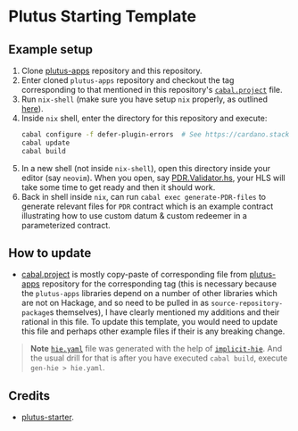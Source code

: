 # Plutus Starting Template

## Example setup

1. Clone [plutus-apps](https://github.com/input-output-hk/plutus-apps/) repository and this repository.
2. Enter cloned `plutus-apps` repository and checkout the tag corresponding to that mentioned in this repository's [`cabal.project`](./cabal.project) file. 
3. Run `nix-shell` (make sure you have setup `nix` properly, as outlined [here](https://github.com/input-output-hk/plutus/blob/master/README.adoc#iohk-binary-cache)).
4. Inside `nix` shell, enter the directory for this repository and execute:
    ```bash
    cabal configure -f defer-plugin-errors  # See https://cardano.stackexchange.com/questions/459/haskell-ide-inlinable-error-help/6554#6554
    cabal update
    cabal build
    ```
5. In a new shell (not inside `nix-shell`), open this directory inside your editor (say `neovim`). When you open, say [PDR.Validator.hs](./examples/src/PDR/Validator.hs), your HLS will take some time to get ready and then it should work.
6. Back in shell inside `nix`, can run `cabal exec generate-PDR-files` to generate relevant files for `PDR` contract which is an example contract illustrating how to use custom datum & custom redeemer in a parameterized contract.

## How to update

- [cabal.project](./cabal.project) is mostly copy-paste of corresponding file from [plutus-apps](https://github.com/input-output-hk/plutus-apps/) repository for the corresponding tag (this is necessary because the `plutus-apps` libraries depend on a number of other libraries which are not on Hackage, and so need to be pulled in as `source-repository-package`s themselves), I have clearly mentioned my additions and their rational in this file. To update this template, you would need to update this file and perhaps other example files if their is any breaking change.

> **Note**
> [`hie.yaml`](./hie.yaml) file was generated with the help of [`implicit-hie`](https://hackage.haskell.org/package/implicit-hie). And the usual drill for that is after you have executed `cabal build`, execute `gen-hie > hie.yaml`.

## Credits

- [plutus-starter](https://github.com/input-output-hk/plutus-starter/).

